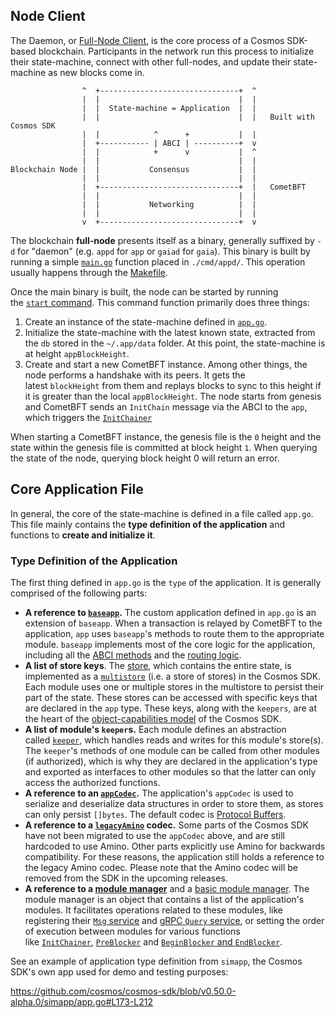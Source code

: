 ## Node Client

The Daemon, or [Full-Node Client](https://docs.cosmos.network/v0.50/learn/advanced/node), is the core process of a Cosmos SDK-based blockchain. Participants in the network run this process to initialize their state-machine, connect with other full-nodes, and update their state-machine as new blocks come in.

```
                ^  +-------------------------------+  ^
                |  |                               |  |
                |  |  State-machine = Application  |  |
                |  |                               |  |   Built with Cosmos SDK
                |  |            ^      +           |  |
                |  +----------- | ABCI | ----------+  v
                |  |            +      v           |  ^
                |  |                               |  |
Blockchain Node |  |           Consensus           |  |
                |  |                               |  |
                |  +-------------------------------+  |   CometBFT
                |  |                               |  |
                |  |           Networking          |  |
                |  |                               |  |
                v  +-------------------------------+  v
```



The blockchain **full-node** presents itself as a binary, generally suffixed by `-d` for "daemon" (e.g. `appd` for `app` or `gaiad` for `gaia`). This binary is built by running a simple [`main.go`](https://docs.cosmos.network/v0.50/learn/advanced/node#main-function) function placed in `./cmd/appd/`. This operation usually happens through the [Makefile](https://docs.cosmos.network/v0.50/learn/beginner/app-anatomy#dependencies-and-makefile).

Once the main binary is built, the node can be started by running the [`start` command](https://docs.cosmos.network/v0.50/learn/advanced/node#start-command). This command function primarily does three things:

1.  Create an instance of the state-machine defined in [`app.go`](https://docs.cosmos.network/v0.50/learn/beginner/app-anatomy#core-application-file).
2.  Initialize the state-machine with the latest known state, extracted from the `db` stored in the `~/.app/data` folder. At this point, the state-machine is at height `appBlockHeight`.
3.  Create and start a new CometBFT instance. Among other things, the node performs a handshake with its peers. It gets the latest `blockHeight` from them and replays blocks to sync to this height if it is greater than the local `appBlockHeight`. The node starts from genesis and CometBFT sends an `InitChain` message via the ABCI to the `app`, which triggers the [`InitChainer`](https://docs.cosmos.network/v0.50/learn/beginner/app-anatomy#initchainer)
   

   When starting a CometBFT instance, the genesis file is the `0` height and the state within the genesis file is committed at block height `1`. When querying the state of the node, querying block height 0 will return an error.


Core Application File
---------------------------------------------------------------------------------------------------------------------------------------------------

In general, the core of the state-machine is defined in a file called `app.go`. This file mainly contains the **type definition of the application** and functions to **create and initialize it**.

### Type Definition of the Application[​](https://docs.cosmos.network/v0.50/learn/beginner/app-anatomy#type-definition-of-the-application "Direct link to Type Definition of the Application")

The first thing defined in `app.go` is the `type` of the application. It is generally comprised of the following parts:

-   **A reference to [`baseapp`](https://docs.cosmos.network/v0.50/learn/advanced/baseapp).** The custom application defined in `app.go` is an extension of `baseapp`. When a transaction is relayed by CometBFT to the application, `app` uses `baseapp`'s methods to route them to the appropriate module. `baseapp` implements most of the core logic for the application, including all the [ABCI methods](https://docs.cometbft.com/v0.37/spec/abci/) and the [routing logic](https://docs.cosmos.network/v0.50/learn/advanced/baseapp#routing).
-   **A list of store keys**. The [store](https://docs.cosmos.network/v0.50/learn/advanced/store), which contains the entire state, is implemented as a [`multistore`](https://docs.cosmos.network/v0.50/learn/advanced/store#multistore) (i.e. a store of stores) in the Cosmos SDK. Each module uses one or multiple stores in the multistore to persist their part of the state. These stores can be accessed with specific keys that are declared in the `app` type. These keys, along with the `keepers`, are at the heart of the [object-capabilities model](https://docs.cosmos.network/v0.50/learn/advanced/ocap) of the Cosmos SDK.
-   **A list of module's `keeper`s.** Each module defines an abstraction called [`keeper`](https://docs.cosmos.network/v0.50/build/building-modules/keeper), which handles reads and writes for this module's store(s). The `keeper`'s methods of one module can be called from other modules (if authorized), which is why they are declared in the application's type and exported as interfaces to other modules so that the latter can only access the authorized functions.
-   **A reference to an [`appCodec`](https://docs.cosmos.network/v0.50/learn/advanced/encoding).** The application's `appCodec` is used to serialize and deserialize data structures in order to store them, as stores can only persist `[]bytes`. The default codec is [Protocol Buffers](https://docs.cosmos.network/v0.50/learn/advanced/encoding).
-   **A reference to a [`legacyAmino`](https://docs.cosmos.network/v0.50/learn/advanced/encoding) codec.** Some parts of the Cosmos SDK have not been migrated to use the `appCodec` above, and are still hardcoded to use Amino. Other parts explicitly use Amino for backwards compatibility. For these reasons, the application still holds a reference to the legacy Amino codec. Please note that the Amino codec will be removed from the SDK in the upcoming releases.
-   **A reference to a [module manager](https://docs.cosmos.network/v0.50/build/building-modules/module-manager#manager)** and a [basic module manager](https://docs.cosmos.network/v0.50/build/building-modules/module-manager#basicmanager). The module manager is an object that contains a list of the application's modules. It facilitates operations related to these modules, like registering their [`Msg` service](https://docs.cosmos.network/v0.50/learn/advanced/baseapp#msg-services) and [gRPC `Query` service](https://docs.cosmos.network/v0.50/learn/advanced/baseapp#grpc-query-services), or setting the order of execution between modules for various functions like [`InitChainer`](https://docs.cosmos.network/v0.50/learn/beginner/app-anatomy#initchainer), [`PreBlocker`](https://docs.cosmos.network/v0.50/learn/beginner/app-anatomy#preblocker) and [`BeginBlocker` and `EndBlocker`](https://docs.cosmos.network/v0.50/learn/beginner/app-anatomy#beginblocker-and-endblocker).

See an example of application type definition from `simapp`, the Cosmos SDK's own app used for demo and testing purposes:

https://github.com/cosmos/cosmos-sdk/blob/v0.50.0-alpha.0/simapp/app.go#L173-L212

